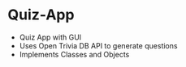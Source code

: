 # Quiz-App
- Quiz App with GUI
- Uses Open Trivia DB API  to generate questions
- Implements Classes and Objects
